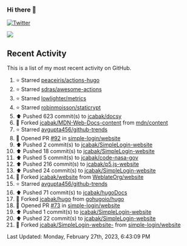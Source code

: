 ### Hi there 👋

[![Twitter](https://img.shields.io/twitter/follow/jcabak?style=social)](https://twitter.com/intent/follow?screen_name=JCabak)

![](http://github-profile-summary-cards.vercel.app/api/cards/profile-details?username=jcabak&theme=github)

<!--
**jcabak/jcabak** is a ✨ _special_ ✨ repository because its `README.md` (this file) appears on your GitHub profile.

Here are some ideas to get you started:

- 🔭 I’m currently working on ...
- 🌱 I’m currently learning ...
- 👯 I’m looking to collaborate on ...
- 🤔 I’m looking for help with ...
- 💬 Ask me about ...
- 📫 How to reach me: ...
- 😄 Pronouns: ...
- ⚡ Fun fact: ...
-->
## Recent Activity

This is a list of my most recent activity on GitHub.

<!--RECENT_ACTIVITY:start-->
1. ⭐ Starred [peaceiris/actions-hugo](https://github.com/peaceiris/actions-hugo)<br>
2. ⭐ Starred [sdras/awesome-actions](https://github.com/sdras/awesome-actions)<br>
3. ⭐ Starred [lowlighter/metrics](https://github.com/lowlighter/metrics)<br>
4. ⭐ Starred [robinmoisson/staticrypt](https://github.com/robinmoisson/staticrypt)<br>
5. ⬆️ Pushed 623 commit(s) to [jcabak/docsy](https://github.com/jcabak/docsy)<br>
6. 🔱 Forked [jcabak/MDN-Web-Docs-content](https://github.com/jcabak/MDN-Web-Docs-content) from [mdn/content](https://github.com/mdn/content)<br>
7. ⭐ Starred [avgupta456/github-trends](https://github.com/avgupta456/github-trends)<br>
8. 💪 Opened PR [#92](https://github.com/simple-login/website/pull/92) in [simple-login/website](https://github.com/simple-login/website)<br>
9. ⬆️ Pushed 2 commit(s) to [jcabak/SimpleLogin-website](https://github.com/jcabak/SimpleLogin-website)<br>
10. ⬆️ Pushed 18 commit(s) to [jcabak/SimpleLogin-website](https://github.com/jcabak/SimpleLogin-website)<br>
11. ⬆️ Pushed 5 commit(s) to [jcabak/code-nasa-gov](https://github.com/jcabak/code-nasa-gov)<br>
12. ⬆️ Pushed 216 commit(s) to [jcabak/p5.js-website](https://github.com/jcabak/p5.js-website)<br>
13. ⬆️ Pushed 24 commit(s) to [jcabak/SimpleLogin-website](https://github.com/jcabak/SimpleLogin-website)<br>
14. 🔱 Forked [jcabak/website](https://github.com/jcabak/website) from [WeblateOrg/website](https://github.com/WeblateOrg/website)<br>
15. ⭐ Starred [avgupta456/github-trends](https://github.com/avgupta456/github-trends)<br>
16. ⬆️ Pushed 71 commit(s) to [jcabak/hugoDocs](https://github.com/jcabak/hugoDocs)<br>
17. 🔱 Forked [jcabak/hugo](https://github.com/jcabak/hugo) from [gohugoio/hugo](https://github.com/gohugoio/hugo)<br>
18. 💪 Opened PR [#73](https://github.com/simple-login/website/pull/73) in [simple-login/website](https://github.com/simple-login/website)<br>
19. ⬆️ Pushed 1 commit(s) to [jcabak/SimpleLogin-website](https://github.com/jcabak/SimpleLogin-website)<br>
20. ⬆️ Pushed 22 commit(s) to [jcabak/SimpleLogin-website](https://github.com/jcabak/SimpleLogin-website)<br>
21. 🔱 Forked [jcabak/SimpleLogin-website-](https://github.com/jcabak/SimpleLogin-website-) from [simple-login/website](https://github.com/simple-login/website)<br>
<!--RECENT_ACTIVITY:end-->

<!--RECENT_ACTIVITY:last_update-->
Last Updated: Monday, February 27th, 2023, 6:43:09 PM
<!--RECENT_ACTIVITY:last_update_end-->
